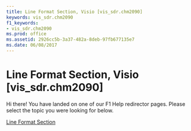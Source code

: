 ```yaml
---
title: Line Format Section, Visio [vis_sdr.chm2090]
keywords: vis_sdr.chm2090
f1_keywords:
- vis_sdr.chm2090
ms.prod: office
ms.assetid: 2926cc5b-3a37-482a-8deb-97fb677135e7
ms.date: 06/08/2017
---
```



# Line Format Section, Visio [vis_sdr.chm2090]

Hi there! You have landed on one of our F1 Help redirector pages. Please select the topic you were looking for below.

[Line Format Section](http://msdn.microsoft.com/library/e3399716-44de-f8cc-8b42-446284d2fbd4%28Office.15%29.aspx)

